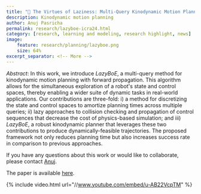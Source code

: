 ```yaml
---
title: "🚀 The Virtues of Laziness: Multi-Query Kinodynamic Motion Planning with Lazy Methods"
description: Kinodynamic motion planning
author: Anuj Pasricha
permalink: research/lazyboe-icra24.html
category: [research, learning and modeling, research highlight, news]
image:
    feature: research/planning/lazyboe.png
    size: 64%
excerpt_separator: <!-- More -->
---
```


_Abstract_: In this work, we introduce _LazyBoE_, a multi-query method for kinodynamic motion planning with forward propagation. This algorithm allows for the simultaneous exploration of a robot's state and control spaces, thereby enabling a wider suite of dynamic tasks in real-world applications. Our contributions are three-fold: i) a method for discretizing the state and control spaces to amortize planning times across multiple queries; ii) lazy approaches to collision checking and propagation of control sequences that decrease the cost of physics-based simulation; and iii) _LazyBoE_, a robust kinodynamic planner that leverages these two contributions to produce dynamically-feasible trajectories. The proposed framework not only reduces planning time but also increases success rate in comparison to previous approaches.

<!-- More -->

If you have any questions about this work or would like to collaborate, please contact [Anuj](mailto:anuj.pasricha@colorado.edu).

The paper is available [here](https://hiro-group.ronc.one/papers/2024_Pasricha_ICRA_LazyBoE.pdf).

{% include video.html url="//www.youtube.com/embed/u-AB22VcpTM" %}
